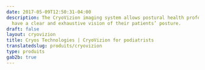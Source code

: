```yaml
---
date: 2017-05-09T12:50:31-04:00
description: The CryoVizion imaging system allows postural health professionals to
  have a clear and exhaustive vision of their patients’ posture.
draft: false
layout: cryovizion
title: Cryos Technologies | CryoVizion for podiatrists
translatedslug: produits/cryovizion
type: produits
gab2b: true
---
```


